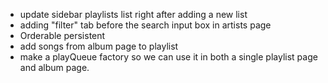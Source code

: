 - update sidebar playlists list right after adding a new list
- adding "filter" tab before the search input box in artists page
- Orderable persistent
- add songs from album page to playlist
- make a playQueue factory so we can use it in both a single playlist page and album page.
